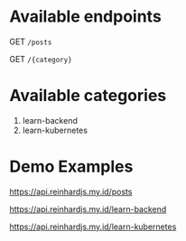 # Available endpoints

GET `/posts`

GET `/{category}`

# Available categories

1. learn-backend
2. learn-kubernetes

# Demo Examples

https://api.reinhardjs.my.id/posts

https://api.reinhardjs.my.id/learn-backend

https://api.reinhardjs.my.id/learn-kubernetes
